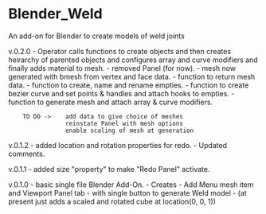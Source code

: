 # Blender_Weld
 An add-on for Blender to create models of weld joints

v.0.2.0 - Operator calls functions to create objects and then creates
          heirarchy of parented objects and configures array and curve modifiers
          and finally adds material to mesh.
        - removed Panel (for now).
        - mesh now generated with bmesh from vertex and face data.
        - function to return mesh data.
        - function to create, name and rename empties.
        - function to create bezier curve and set points & handles and attach hooks to empties.
        - function to generate mesh and attach array & curve modifiers.
        
        TO DO ->    add data to give choice of meshes
                    reinstate Panel with mesh options
                    enable scaling of mesh at generation
 
v.0.1.2 - added location and rotation properties for redo.
        - Updated comments.

v.0.1.1 - added size "property" to make "Redo Panel" activate.

v.0.1.0 - basic single file Blender Add-On.
        - Creates - Add Menu mesh item and Viewport Panel tab
        - with single button to generate Weld model
        - (at present just adds a scaled and rotated cube at location(0, 0, 1))
      